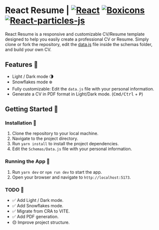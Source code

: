 # React Resume | [![React](https://img.shields.io/badge/React-17.0.2-149ECA.svg?style=flat-square&logo=react)](https://es.reactjs.org) [![Boxicons](https://img.shields.io/badge/Boxicons-2.1.1-006064.svg?style=flat-square&logo=box)](https://boxicons.com) [![React-particles-js](https://img.shields.io/badge/React--particles--js-3.5.3-149ECA.svg?style=flat-square&logo=react)](https://www.npmjs.com/package/react-particles-js)

React Resume is a responsive and customizable CV/Resume template designed to help you easily create a professional CV or Resume. Simply clone or fork the repository, edit the [data.js](https://github.com/Maaato/react-resume/blob/master/src/Schemas/Data.js) file inside the schemas folder, and build your own CV.

## Features 🌟

- Light / Dark mode 🌗
- Snowflakes mode ❄️
- Fully customizable: Edit the `data.js` file with your personal information.
- Generate a CV in PDF format in Light/Dark mode. (<kbd>Cmd/Ctrl</kbd> + <kbd>P</kbd>)

## Getting Started 🚀

### Installation 🔧

1. Clone the repository to your local machine.
2. Navigate to the project directory.
3. Run `yarn install` to install the project dependencies.
4. Edit the `Schemas/Data.js` file with your personal information.

### Running the App 🏃

1. Run `yarn dev` or `npm run dev` to start the app.
2. Open your browser and navigate to `http://localhost:5173`.

### TODO 📝

- ✅ Add Light / Dark mode.
- ✅ Add Snowflakes mode.
- ✅ Migrate from CRA to VITE.
- ✅ Add PDF generation.
- 🟡 Improve project structure.
